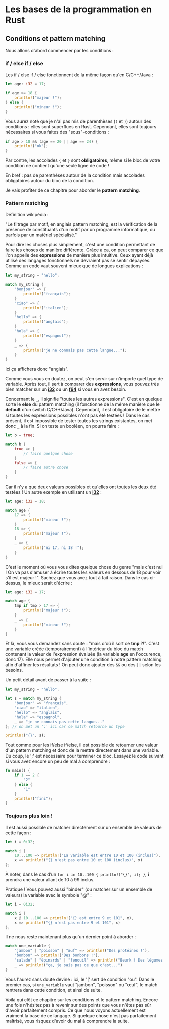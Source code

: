 # Les bases de la programmation en Rust

## Conditions et pattern matching

Nous allons d'abord commencer par les conditions :

### if / else if / else

Les if / else if / else fonctionnent de la même façon qu'en C/C++/Java :

```Rust
let age: i32 = 17;

if age >= 18 {
    println!("majeur !");
} else {
    println!("mineur !");
}
```

Vous aurez noté que je n'ai pas mis de parenthèses (`(` et `)`) autour des conditions : elles sont superflues en Rust. Cependant, elles sont toujours nécessaires si vous faites des "sous"-conditions :

```Rust
if age > 18 && (age == 20 || age == 24) {
    println!("ok");
}
```

Par contre, les accolades `{` et `}` sont __obligatoires__, même si le bloc de votre condition ne contient qu'une seule ligne de code !

En bref : pas de parenthèses autour de la condition mais accolades obligatoires autour du bloc de la condition.

Je vais profiter de ce chapitre pour aborder le __pattern matching__.

### Pattern matching

Définition wikipédia :

"Le filtrage par motif, en anglais pattern matching, est la vérification de la présence de constituants d'un motif par un programme informatique, ou parfois par un matériel spécialisé."

Pour dire les choses plus simplement, c'est une condition permettant de faire les choses de manière différente. Grâce à ça, on peut comparer ce que l'on appelle des __expressions__ de manière plus intuitive. Ceux ayant déjà utilisé des langages fonctionnels ne devraient pas se sentir dépaysés. Comme un code vaut souvent mieux que de longues explications :

```Rust
let my_string = "hello";

match my_string {
    "bonjour" => {
        println!("français");
    }
    "ciao" => {
        println!("italien");
    }
    "hello" => {
        println!("anglais");
    }
    "hola" => {
        println!("espagnol");
    }
    _ => {
        println!("je ne connais pas cette langue...");
    }
}
```

Ici ça affichera donc "anglais".

Comme vous vous en doutez, on peut s'en servir sur n'importe quel type de variable. Après tout, il sert à comparer des __expressions__, vous pouvez très bien matcher sur un [__i32__](https://doc.rust-lang.org/stable/std/primitive.i32.html) ou un [__f64__](https://doc.rust-lang.org/stable/std/primitive.f64.html) si vous en avez besoin.

Concernant le ``_``, il signifie "toutes les autres expressions". C'est en quelque sorte le __else__ du pattern matching (il fonctionne de la même manière que le __default__ d'un switch C/C++/Java). Cependant, il est obligatoire de le mettre si toutes les expressions possibles n'ont pas été testées ! Dans le cas présent, il est impossible de tester toutes les strings existantes, on met donc ``_`` à la fin. Si on teste un booléen, on pourra faire :

```Rust
let b = true;

match b {
    true => {
        // faire quelque chose
    }
    false => {
        // faire autre chose
    }
}
```

Car il n'y a que deux valeurs possibles et qu'elles ont toutes les deux été testées ! Un autre exemple en utilisant un [__i32__](https://doc.rust-lang.org/stable/std/primitive.i32.html) :

```Rust
let age: i32 = 18;

match age {
    17 => {
        println!("mineur !");
    }
    18 => {
        println!("majeur !");
    }
    _ => {
        println!("ni 17, ni 18 !");
    }
}
```

C'est le moment où vous vous dites quelque chose du genre "mais c'est nul ! On va pas s'amuser à écrire toutes les valeurs en dessous de 18 pour voir s'il est majeur !". Sachez que vous avez tout à fait raison. Dans le cas ci-dessus, le mieux serait d'écrire :

```Rust
let age: i32 = 17;

match age {
    tmp if tmp > 17 => {
        println!("majeur !");
    }
    _ => {
        println!("mineur !");
    }
}
```

Et là, vous vous demandez sans doute : "mais d'où il sort ce __tmp__ ?!". C'est une variable créée (temporairement) à l'intérieur du bloc du match contenant la valeur de l'expression évaluée (la variable __age__ en l'occurence, donc 17). Elle nous permet d'ajouter une condition à notre pattern matching afin d'affiner les résultats ! On peut donc ajouter des `&&` ou des `||` selon les besoins.

Un petit détail avant de passer à la suite :

```Rust
let my_string = "hello";

let s = match my_string {
    "bonjour" => "français",
    "ciao" => "italien",
    "hello" => "anglais",
    "hola" => "espagnol",
    _ => "je ne connais pas cette langue..."
}; // on met un ';' ici car ce match retourne un type

println!("{}", s);
```

Tout comme pour les if/else if/else, il est possible de retourner une valeur d'un pattern matching et donc de la mettre directement dans une variable. Du coup, le ';' est nécessaire pour terminer ce bloc. Essayez le code suivant si vous avez encore un peu de mal à comprendre :

```Rust
fn main() {
    if 1 == 2 {
        "2"
    } else {
        "1"
    }
    println!("fini");
}
```

### Toujours plus loin !

Il est aussi possible de matcher directement sur un ensemble de valeurs de cette façon :

```Rust
let i = 0i32;

match i {
    10...100 => println!("La variable est entre 10 et 100 (inclus)"),
    x => println!("{} n'est pas entre 10 et 100 (inclus)", x)
};
```

À noter, dans le cas d’un ```for i in 10..100 { println!("{}", i); }```, __i__ prendra une valeur allant de 10 à 99 inclus.

Pratique ! Vous pouvez aussi "binder" (ou matcher sur un ensemble de valeurs) la variable avec le symbole "@" :

```Rust
let i = 0i32;

match i {
    x @ 10...100 => println!("{} est entre 9 et 101", x),
    x => println!("{} n'est pas entre 9 et 101", x)
};
```

Il ne nous reste maintenant plus qu'un dernier point à aborder :

```Rust
match une_variable {
    "jambon" | "poisson" | "œuf" => println!("Des protéines !"),
    "bonbon" => println!("Des bonbons !"),
    "salade" | "épinards" | "fenouil" => println!("Beurk ! Des légumes !"),
    _ => println!("ça, je sais pas ce que c'est...")
}
```

Vous l'aurez sans doute deviné : ici, le '|' sert de condition "ou". Dans le premier cas, si `une_variable` vaut "jambon", "poisson" ou "œuf", le match rentrera dans cette condition, et ainsi de suite.

Voilà qui clôt ce chapitre sur les conditions et le pattern matching. Encore une fois n'hésitez pas à revenir sur des points que vous n'êtes pas sûr d'avoir parfaitement compris. Ce que nous voyons actuellement est vraiment la base de ce langage. Si quelque chose n'est pas parfaitement maîtrisé, vous risquez d'avoir du mal à comprendre la suite.
